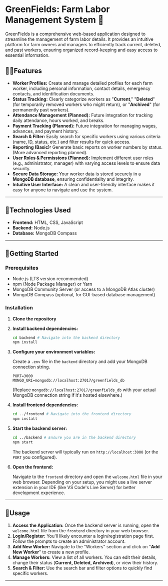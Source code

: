 # GreenFields: Farm Labor Management System 🌾

GreenFields is a comprehensive web-based application designed to streamline the management of farm labor details. It provides an intuitive platform for farm owners and managers to efficiently track current, deleted, and past workers, ensuring organized record-keeping and easy access to essential information.

## 🚜🌱Features

* **Worker Profiles:** Create and manage detailed profiles for each farm worker, including personal information, contact details, emergency contacts, and identification documents.
* **Status Tracking:** Clearly categorize workers as "**Current**," "**Deleted**" (for temporarily removed workers who might return), or "**Archived**" (for permanently past workers).
* **Attendance Management (Planned):** Future integration for tracking daily attendance, hours worked, and breaks.
* **Payment Tracking (Planned):** Future integration for managing wages, advances, and payment history.
* **Search & Filter:** Easily search for specific workers using various criteria (name, ID, status, etc.) and filter results for quick access.
* **Reporting (Basic):** Generate basic reports on worker numbers by status. (More advanced reporting planned).
* **User Roles & Permissions (Planned):** Implement different user roles (e.g., administrator, manager) with varying access levels to ensure data security.
* **Secure Data Storage:** Your worker data is stored securely in a **MongoDB database**, ensuring confidentiality and integrity.
* **Intuitive User Interface:** A clean and user-friendly interface makes it easy for anyone to navigate and use the system.

---

## 🌱Technologies Used

* **Frontend:** HTML, CSS, JavaScript
* **Backend:** Node.js
* **Database:** MongoDB Compass

---

## 🌱Getting Started

### Prerequisites

* Node.js (LTS version recommended)
* npm (Node Package Manager) or Yarn
* MongoDB Community Server (or access to a MongoDB Atlas cluster)
* MongoDB Compass (optional, for GUI-based database management)

### Installation
1.  **Clone the repository**


2.  **Install backend dependencies:**

    ```bash
    cd backend # Navigate into the backend directory
    npm install
    ```

3.  **Configure your environment variables:**

    Create a `.env` file in the `backend` directory and add your MongoDB connection string.

    ```
    PORT=3000
    MONGO_URI=mongodb://localhost:27017/greenfields_db
    ```

    (Replace `mongodb://localhost:27017/greenfields_db` with your actual MongoDB connection string if it's hosted elsewhere.)

4.  **Install frontend dependencies:**

    ```bash
    cd ../frontend # Navigate into the frontend directory
    npm install
    ```

5.  **Start the backend server:**

    ```bash
    cd ../backend # Ensure you are in the backend directory
    npm start
    ```

    The backend server will typically run on `http://localhost:3000` (or the `PORT` you configured).

6.  **Open the frontend:**

    Navigate to the `frontend` directory and open the `welcome.html` file in your web browser. Depending on your setup, you might use a live server extension in your IDE (like VS Code's Live Server) for better development experience.

---

## 🌱Usage

1.  **Access the Application:** Once the backend server is running, open the `welcome.html` file from the `frontend` directory in your web browser.
2.  **Login/Register:** You'll likely encounter a login/registration page first. Follow the prompts to create an administrator account.
3.  **Add New Worker:** Navigate to the "Workers" section and click on "**Add New Worker**" to create a new profile.
4.  **Manage Workers:** View a list of all workers. You can edit their details, change their status (**Current, Deleted, Archived**), or view their history.
5.  **Search & Filter:** Use the search bar and filter options to quickly find specific workers.

---

